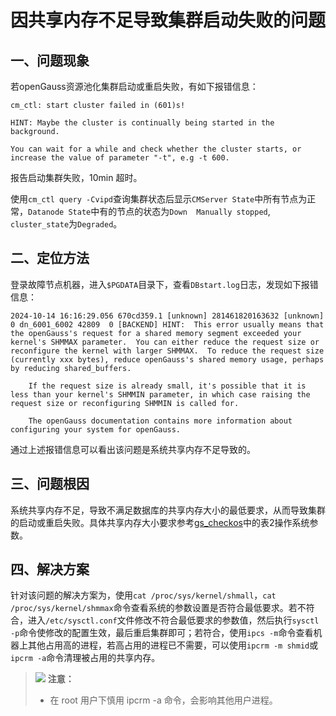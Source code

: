 # 因共享内存不足导致集群启动失败的问题

## 一、问题现象

若openGauss资源池化集群启动或重启失败，有如下报错信息：

```shell
cm_ctl: start cluster failed in (601)s!

HINT: Maybe the cluster is continually being started in the background.

You can wait for a while and check whether the cluster starts, or increase the value of parameter "-t", e.g -t 600.
```

报告启动集群失败，10min 超时。

使用`cm_ctl query -Cvipd`查询集群状态后显示`CMServer State`中所有节点为正常，`Datanode State`中有的节点的状态为`Down  Manually stopped`, `cluster_state`为`Degraded`。

## 二、定位方法

登录故障节点机器，进入`$PGDATA`目录下，查看`DBstart.log`日志，发现如下报错信息：

```shell
2024-10-14 16:16:29.056 670cd359.1 [unknown] 281461820163632 [unknown] 0 dn_6001_6002 42809  0 [BACKEND] HINT:  This error usually means that the openGauss's request for a shared memory segment exceeded your kernel's SHMMAX parameter.  You can either reduce the request size or reconfigure the kernel with larger SHMMAX.  To reduce the request size (currently xxx bytes), reduce openGauss's shared memory usage, perhaps by reducing shared_buffers.

    If the request size is already small, it's possible that it is less than your kernel's SHMMIN parameter, in which case raising the request size or reconfiguring SHMMIN is called for.

    The openGauss documentation contains more information about configuring your system for openGauss.
```

通过上述报错信息可以看出该问题是系统共享内存不足导致的。

## 三、问题根因

系统共享内存不足，导致不满足数据库的共享内存大小的最低要求，从而导致集群的启动或重启失败。具体共享内存大小要求参考[gs_checkos](../ToolandCommandReference/gs_checkos.md)中的表2操作系统参数。

## 四、解决方案

针对该问题的解决方案为，使用`cat /proc/sys/kernel/shmall`，`cat /proc/sys/kernel/shmmax`命令查看系统的参数设置是否符合最低要求。若不符合，进入`/etc/sysctl.conf`文件修改不符合最低要求的参数值，然后执行`sysctl -p`命令使修改的配置生效，最后重启集群即可；若符合，使用`ipcs -m`命令查看机器上其他占用高的进程，若高占用的进程已不需要，可以使用`ipcrm -m shmid`或`ipcrm -a`命令清理被占用的共享内存。

>![](/contribute/public_sys-resources/icon-caution.gif) **注意：**
>
>+ 在 root 用户下慎用 ipcrm -a 命令，会影响其他用户进程。
